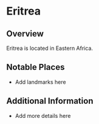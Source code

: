 # Eritrea
## Overview
Eritrea is located in Eastern Africa.

## Notable Places
- Add landmarks here

## Additional Information
- Add more details here
